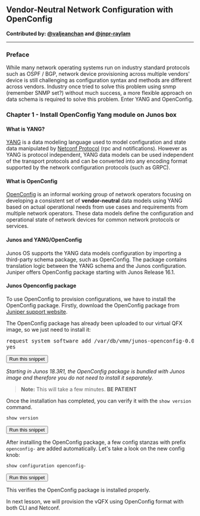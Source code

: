 ## Vendor-Neutral Network Configuration with OpenConfig

**Contributed by: [@valjeanchan](https://github.com/valjeanchan) and [@jnpr-raylam](https://github.com/jnpr-raylam)**

---
### Preface
While many network operating systems run on industry standard protocols such as OSPF / BGP, network device provisioning across multiple vendors' device is still challenging as configuration syntax and methods are different across vendors. Industry once tried to solve this problem using snmp (remember SNMP set?) without much success, a more flexible approach on data schema is required to solve this problem. Enter YANG and OpenConfig.

### Chapter 1 - Install OpenConfig Yang module on Junos box

#### What is YANG?
[YANG](https://tools.ietf.org/html/rfc6020) is a data modeling language used to
model configuration and state data manipulated by [Netconf Protocol](https://tools.ietf.org/html/rfc4741#section-1.1) (rpc and notifications). However as YANG is protocol independent, YANG data models can be used independent of the transport protocols and can be converted into any encoding format supported by the network configuration protocols (such as GRPC).

#### What is OpenConfig
[OpenConfig](http://www.openconfig.net/) is an informal working group of network operators focusing on developing a consistent set of **vendor-neutral** data models using YANG based on actual operational needs from use cases and requirements from multiple network operators. These data models define the configuration and operational state of network devices for common network protocols or services.

#### Junos and YANG/OpenConfig
Junos OS supports the YANG data models configuration by importing a third-party schema package, such as OpenConfig. The package contains translation logic between the YANG schema and the Junos configuration. Juniper offers OpenConfig package starting with Junos Release 16.1.

#### Junos Openconfig package
To use OpenConfig to provision configurations, we have to install the OpenConfig package. Firstly, download the OpenConfig package from [Juniper support website](https://support.juniper.net/support/downloads/?p=openconfig).

The OpenConfig package has already been uploaded to our virtual QFX image, so we just need to install it:

<pre>
request system software add /var/db/vmm/junos-openconfig-0.0.0.10-1-signed.tgz no-validate
yes
</pre>
<button type="button" class="btn btn-primary btn-sm" onclick="runSnippetInTab('vqfx', 0)">Run this snippet</button>

_Starting in Junos 18.3R1, the OpenConfig package is bundled with Junos image and therefore you do not need to install it separately._

> **Note:** This will take a few minutes. **BE PATIENT**

Once the installation has completed, you can verify it with the `show version` command.

```
show version
```
<button type="button" class="btn btn-primary btn-sm" onclick="runSnippetInTab('vqfx', 1)">Run this snippet</button>

After installing the OpenConfig package, a few config stanzas with prefix `openconfig-` are added automatically. Let's take a look on the new config knob:

```
show configuration openconfig-
```
<button type="button" class="btn btn-primary btn-sm" onclick="runSnippetInTab('vqfx', 2)">Run this snippet</button>

This verifies the OpenConfig package is installed properly.

In next lesson, we will provision the vQFX using OpenConfig format with both CLI and Netconf.
